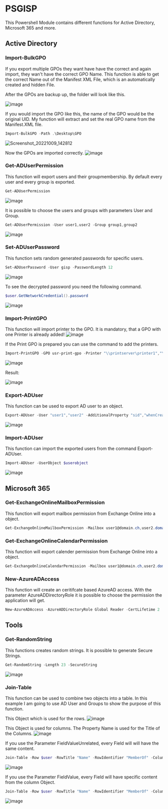 # PSGISP
This Powershell Module contains different functions for Active Directory, Microsoft 365 and more.

## Active Directory
### Import-BulkGPO
If you export multiple GPOs they want have have the correct and again import, they wan't have the correct GPO Name. This function is able to get the correct Name out of the Manifest XML File, which is an automatically created and hidden File.

After the GPOs are backup up, the folder will look like this.

![image](https://user-images.githubusercontent.com/114616565/194756533-bc2f63ac-d832-470b-b860-155dd49fcba9.png)

If you would import the GPO like this, the name of the GPO would be the original UID. My function will extract and set the real GPO name from the Manifest.XML file.
```powershell
Import-BulkGPO -Path .\Desktop\GPO
```
![Screenshot_20221009_142812](https://user-images.githubusercontent.com/114616565/194756881-08cd2e1b-fb48-4613-acbe-92ff958991be.png)

Now the GPOs are imported correctly.
![image](https://user-images.githubusercontent.com/114616565/194757024-57ce831c-d8b4-4c90-8baa-b19aac399c65.png)

### Get-ADUserPermission
This function will export users and their groupmembership.
By default every user and every group is exported.
```powershell
Get-ADUserPermission
```
![image](https://user-images.githubusercontent.com/114616565/194775663-2b2bfa61-10d7-4b5a-826f-2ae7771c8f0d.png)

It is possible to choose the users and groups with parameters User and Group.
```powershell
Get-ADUserPermission -User user1,user2 -Group group1,group2
```
![image](https://user-images.githubusercontent.com/114616565/194775615-96f94672-0a0e-4af8-86b6-8a1c41f880cd.png)

### Set-ADUserPassword
This function sets random generated passwords for specific users.
```powershell
Set-ADUserPassword -User gisp -PasswordLength 12
```
![image](https://user-images.githubusercontent.com/114616565/194776336-b2a63053-4448-4f88-82c6-d119b93d2b7f.png)

To see the decrypted password you need the following command.
```powershell
$user.GetNetworkCredential().password
```
![image](https://user-images.githubusercontent.com/114616565/194776409-9a1e04e4-69a7-48cd-8721-50a192ac0aec.png)

### Import-PrintGPO
This function will import printer to the GPO.
It is mandatory, that a GPO with one Printer is already added!
![image](https://user-images.githubusercontent.com/114616565/194777089-a9369c90-6b6d-41e0-b414-3487535a66cb.png)

If the Print GPO is prepared you can use the command to add the printers.
```powershell
Import-PrintGPO -GPO usr-print-gpo -Printer "\\printserver\printer1","\\printserver\printer2" -Action create -DefaultPrinter -GroupFilter "group1"
```
![image](https://user-images.githubusercontent.com/114616565/194777154-387c8ef7-1a35-4b8a-963c-3a7599a3a22d.png)

Result:

![image](https://user-images.githubusercontent.com/114616565/194777178-a4e52518-740c-453c-83fa-14090977816f.png)

### Export-ADUser
This function can be used to export AD user to an object.
```powershell
Export-ADUser -User "user1","user2" -AdditionalProperty "sid","whenCreated"
```
![image](https://user-images.githubusercontent.com/114616565/194777522-7b79b6ca-ac6c-40ce-ba88-f1783c7e8ada.png)

### Import-ADUser
This function can import the exported users from the command Export-ADUser.
```powershell
Import-ADUser -UserObject $userobject
```
![image](https://user-images.githubusercontent.com/114616565/194778084-097a1721-d22d-4d6c-9657-bbb448012aa7.png)

## Microsoft 365
### Get-ExchangeOnlineMailboxPermission
This function will export mailbox permission from Exchange Online into a object.
```powershell
Get-ExchangeOnlineMailboxPermission -Mailbox user1@domain.ch,user2.domain.ch
```

### Get-ExchangeOnlineCalendarPermission
This function will export calender permission from Exchange Online into a object.
```powershell
Get-ExchangeOnlineCalendarPermission -Mailbox user1@domain.ch,user2.domain.ch
```

### New-AzureADAccess
This function will create an ceritifcate based AzureAD access.
With the parameter AzureADDirectoryRole it is possible to choose the permission the application will get.
```powershell
New-AzureADAccess -AzureADDirectoryRole Global Reader -CertLifetime 2
```

## Tools
### Get-RandomString
This functions creates random strings. It is possible to generate Secure Strings.
```powershell
Get-RandomString -Length 23 -SecureString
```
![image](https://user-images.githubusercontent.com/114616565/194757684-cfba9edd-6195-4ace-a179-f7abf924b251.png)

### Join-Table
This function can be used to combine two objects into a table.
In this example I am going to use AD User and Groups to show the purpose of this function.

This Object which is used for the rows.
![image](https://user-images.githubusercontent.com/114616565/194774695-e3658f41-e44e-4d64-be87-32aa744162b1.png)

This Object is used for columns. The Property Name is used for the Title of the Columns. 
![image](https://user-images.githubusercontent.com/114616565/194774750-b9c66d66-8a21-4184-b6dc-640ee587a024.png)

If you use the Parameter FieldValueUnrelated, every Field will will have the same content.
```powershell
Join-Table -Row $user -RowTitle "Name" -RowIdentifier "MemberOf" -Column $group -ColumnTitle "Name" -ColumnIdentifier "DistinguishedName" -FieldValue "Name"
```
![image](https://user-images.githubusercontent.com/114616565/194774908-0170063b-aa67-4d6d-a72f-73ca5b1ac365.png)

If you use the Parameter FieldValue, every Field will have specific content from the column Object.
```powershell
Join-Table -Row $user -RowTitle "Name" -RowIdentifier "MemberOf" -Column $group -ColumnTitle "Name" -ColumnIdentifier "DistinguishedName" -FieldValueUnrelated $true
```
![image](https://user-images.githubusercontent.com/114616565/194774963-e84e7ef7-a661-4186-adb7-11b8f395a1cf.png)
